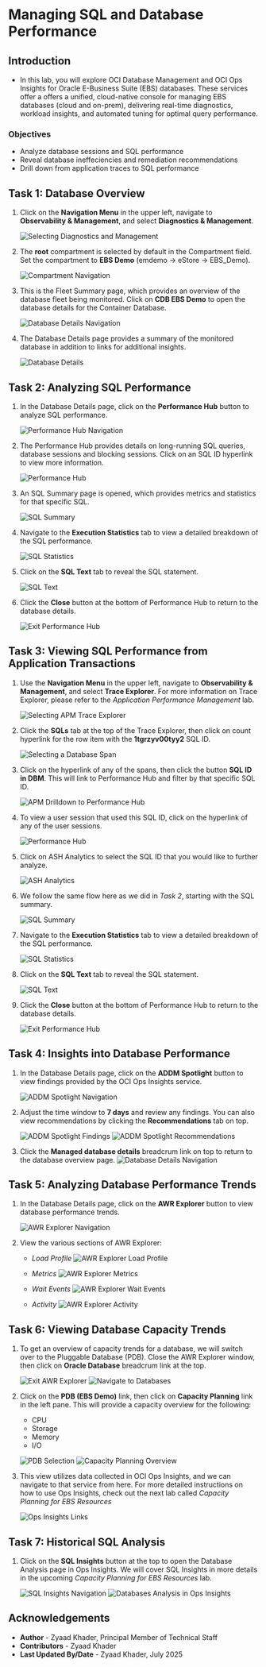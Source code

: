 # Managing SQL and Database Performance

## Introduction
* In this lab, you will explore OCI Database Management and OCI Ops Insights for Oracle E-Business Suite (EBS) databases. These services offer a offers a unified, cloud-native console for managing EBS databases (cloud and on-prem), delivering real-time diagnostics, workload insights, and automated tuning for optimal query performance.

### Objectives

* Analyze database sessions and SQL performance 
* Reveal database ineffeciencies and remediation recommendations
* Drill down from application traces to SQL performance

## Task 1: Database Overview

1. Click on the **Navigation Menu** in the upper left, navigate to **Observability & Management**, and select **Diagnostics & Management**. 

    ![Selecting Diagnostics and Management](./images/setup/dbm-nav.png " ")

2. The **root** compartment is selected by default in the Compartment field. Set the compartment to **EBS Demo** (emdemo -> eStore -> EBS_Demo).

    ![Compartment Navigation](./images/setup/dbm-compartment-selection.png " ")

3. This is the Fleet Summary page, which provides an overview of the database fleet being monitored. Click on **CDB EBS Demo** to open the database details for the Container Database. 

    ![Database Details Navigation](./images/database-performance/diagnostics-and-management.png " ")

4. The Database Details page provides a summary of the monitored database in addition to links for additional insights.

    ![Database Details](./images/database-performance/cdb-details.png " ")

## Task 2: Analyzing SQL Performance

1. In the Database Details page, click on the **Performance Hub** button to analyze SQL performance.

    ![Performance Hub Navigation](./images/performance-hub/perfhub-nav.png " ")

2. The Performance Hub provides details on long-running SQL queries, database sessions and blocking sessions. Click on an SQL ID hyperlink to view more information.

    ![Performance Hub](./images/performance-hub/perfhub.png " ")

3. An SQL Summary page is opened, which provides metrics and statistics for that specific SQL.

    ![SQL Summary](./images/performance-hub/perfhub-sql-summary.png " ")

4. Navigate to the **Execution Statistics** tab to view a detailed breakdown of the SQL performance.

    ![SQL Statistics](./images/performance-hub/perfhub-execution-statistics.png " ")

5. Click on the **SQL Text** tab to reveal the SQL statement.

    ![SQL Text](./images/performance-hub/perfhub-sql-text.png " ")

6. Click the **Close** button at the bottom of Performance Hub to return to the database details. 

    ![Exit Performance Hub](./images/performance-hub/perfhub-exit.png " ")

## Task 3: Viewing SQL Performance from Application Transactions

1. Use the **Navigation Menu** in the upper left, navigate to **Observability & Management**, and select **Trace Explorer**. For more information on Trace Explorer, please refer to the *Application Performance Management* lab.

    ![Selecting APM Trace Explorer](./images/setup/apm-nav.png " ")

2. Click the **SQLs** tab at the top of the Trace Explorer, then click on count hyperlink for the row item with the **1tgrzyv00tyy2** SQL ID. 

    ![Selecting a Database Span](./images/apm-drilldown/apm-sql-spans.png " ")

3. Click on the hyperlink of any of the spans, then click the button **SQL ID in DBM**. This will link to Performance Hub and filter by that specific SQL ID. 

    ![APM Drilldown to Performance Hub](./images/apm-drilldown/apm-drilldown-to-perfhub.png " ")

4. To view a user session that used this SQL ID, click on the hyperlink of any of the user sessions.

    ![Performance Hub](./images/apm-drilldown/perfhub-sqlid.png " ")

5. Click on ASH Analytics to select the SQL ID that you would like to further analyze.

    ![ASH Analytics](./images/apm-drilldown/perfhub-ash-analytics.png " ")

6. We follow the same flow here as we did in *Task 2*, starting with the SQL summary.

    ![SQL Summary](./images/apm-drilldown/perfhub-sql-summary.png " ")

7. Navigate to the **Execution Statistics** tab to view a detailed breakdown of the SQL performance.

    ![SQL Statistics](./images/apm-drilldown/perfhub-execution-statistics.png " ")

8. Click on the **SQL Text** tab to reveal the SQL statement.

    ![SQL Text](./images/apm-drilldown/perfhub-sql-text.png " ")

9. Click the **Close** button at the bottom of Performance Hub to return to the database details. 

    ![Exit Performance Hub](./images/apm-drilldown/perfhub-exit.png " ")

## Task 4: Insights into Database Performance

1. In the Database Details page, click on the **ADDM Spotlight** button to view findings provided by the OCI Ops Insights service.

    ![ADDM Spotlight Navigation](./images/database-performance/addm-spotlight-nav.png " ")

2. Adjust the time window to **7 days** and review any findings. You can also view recommendations by clicking the **Recommendations** tab on top.

    ![ADDM Spotlight Findings](./images/database-performance/addm-spotlight-findings.png " ")
    ![ADDM Spotlight Recommendations](./images/database-performance/addm-spotlight-recommendations.png " ")

3. Click the **Managed database details** breadcrum link on top to return to the database overview page. 
    ![Database Details Navigation](./images/database-performance/addm-spotlight-exit.png " ")

## Task 5: Analyzing Database Performance Trends

1. In the Database Details page, click on the **AWR Explorer** button to view database performance trends.

    ![AWR Explorer Navigation](./images/database-performance/awr-explorer-nav.png " ")

2. View the various sections of AWR Explorer:
    * *Load Profile*
    ![AWR Explorer Load Profile](./images/database-performance/awr-explorer-load-profile.png " ")

    * *Metrics*
    ![AWR Explorer Metrics](./images/database-performance/awr-explorer-metrics.png " ")

    * *Wait Events*
    ![AWR Explorer Wait Events](./images/database-performance/awr-explorer-wait-events.png " ")

    * *Activity*
    ![AWR Explorer Activity](./images/database-performance/awr-explorer-activity.png " ")

## Task 6: Viewing Database Capacity Trends

1. To get an overview of capacity trends for a database, we will switch over to the Pluggable Database (PDB). Close the AWR Explorer window, then click on **Oracle Database** breadcrum link at the top.

    ![Exit AWR Explorer](./images/database-capacity/close-awr-explorer.png " ")
    ![Navigate to Databases](./images/database-capacity/navigate-back-to-databases.png " ")

2. Click on the **PDB (EBS Demo)** link, then click on **Capacity Planning** link in the left pane. This will provide a capacity overview for the following:

    * CPU
    * Storage
    * Memory 
    * I/O

    ![PDB Selection](./images/database-capacity/pdb-selection.png " ")
    ![Capacity Planning Overview](./images/database-capacity/capacity-planning.png " ")

3. This view utilizes data collected in OCI Ops Insights, and we can navigate to that service from here. For more detailed instructions on how to use Ops Insights, check out the next lab called *Capacity Planning for EBS Resources*

    ![Ops Insights Links](./images/database-capacity/ops-insights-links.png " ")

## Task 7: Historical SQL Analysis

1. Click on the **SQL Insights** button at the top to open the Database Analysis page in Ops Insights. We will cover SQL Insights in more details in the upcoming *Capacity Planning for EBS Resources* lab.

    ![SQL Insights Navigation](./images/sql-insights/sql-insights-nav.png " ")
    ![Databases Analysis in Ops Insights](./images/sql-insights/ops-insights-database-analysis.png " ")

## Acknowledgements

* **Author** - Zyaad Khader, Principal Member of Technical Staff
* **Contributors** - Zyaad Khader
* **Last Updated By/Date** - Zyaad Khader, July 2025